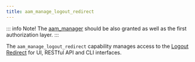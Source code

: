 ```yaml
---
title: aam_manage_logout_redirect
---
```


::: info Note!
The [aam_manager](/plugin/advanced-access-manager/capability/aam_manager) should be also granted as well as the first authorization layer.
:::

The `aam_manage_logout_redirect` capability manages access to the [Logout Redirect](/plugin/advanced-access-manager/service/logout-redirect) for UI, RESTful API and CLI interfaces.